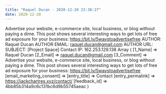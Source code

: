 ```yaml
---
title: "Raquel Ducan - 2020-12-20 23:38:27"
date: 2020-12-20
---
```


Advertise your website, e-commerce site, local business, or blog without paying a dime. This post shows several interesting ways to get lots of free ad exposure for your business: https://bit.ly/5waystoadvertisefree <!--more--> AUTHOR: Raquel Ducan AUTHOR EMAIL: raquel.ducan@gmail.com AUTHOR URL: SUBJECT: \[Project Space\] Contact IP: 162.253.129.138 Array ( \[1\_Name\] => Raquel Ducan \[2\_Email\] => raquel.ducan@gmail.com \[3\_Comment\] => Advertise your website, e-commerce site, local business, or blog without paying a dime. This post shows several interesting ways to get lots of free ad exposure for your business: https://bit.ly/5waystoadvertisefree \[email\_marketing\_consent\] => \[entry\_title\] => Contact \[entry\_permalink\] => https://jackchartres.xyz/contact/ \[feedback\_id\] => 4bb85b314a9c6c131bc6d9b55745aeac )
